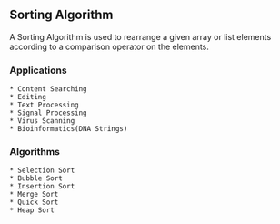 ## Sorting Algorithm

A Sorting Algorithm is used to rearrange a given array or list elements according to a comparison operator on the elements.

### Applications

    * Content Searching
    * Editing
    * Text Processing
    * Signal Processing
    * Virus Scanning
    * Bioinformatics(DNA Strings)

### Algorithms

    * Selection Sort
    * Bubble Sort
    * Insertion Sort
    * Merge Sort
    * Quick Sort
    * Heap Sort